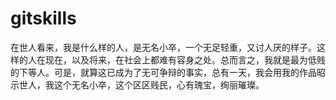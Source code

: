 # gitskills
在世人看来，我是什么样的人，是无名小卒，一个无足轻重，又讨人厌的样子。这样的人在现在，以及将来，在社会上都难有容身之处。总而言之，我就是最为低贱的下等人。可是，就算这已成为了无可争辩的事实，总有一天，我会用我的作品昭示世人，我这个无名小卒，这个区区贱民，心有瑰宝，绚丽璀璨。
